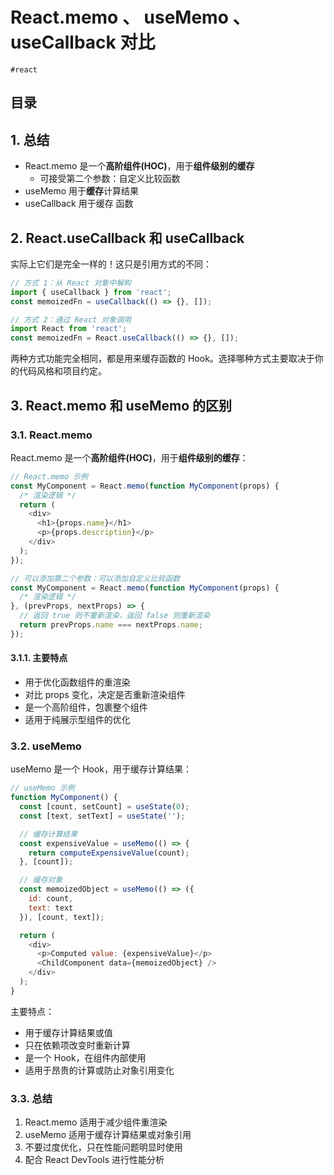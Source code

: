 
# React.memo 、 useMemo 、 useCallback 对比

`#react` 


## 目录
<!-- toc -->
 ## 1. 总结 

- React.memo 是一个**高阶组件(HOC)**，用于**组件级别的缓存**
	- 可接受第二个参数：自定义比较函数
- useMemo 用于**缓存**计算结果
- useCallback 用于缓存 函数

## 2. React.useCallback 和 useCallback

实际上它们是完全一样的！这只是引用方式的不同：

```javascript
// 方式 1：从 React 对象中解构
import { useCallback } from 'react';
const memoizedFn = useCallback(() => {}, []);

// 方式 2：通过 React 对象调用
import React from 'react';
const memoizedFn = React.useCallback(() => {}, []);
```

两种方式功能完全相同，都是用来缓存函数的 Hook。选择哪种方式主要取决于你的代码风格和项目约定。

## 3. React.memo 和 useMemo 的区别

### 3.1. React.memo

React.memo 是一个**高阶组件(HOC)**，用于**组件级别的缓存**：

```javascript hl:12
// React.memo 示例
const MyComponent = React.memo(function MyComponent(props) {
  /* 渲染逻辑 */
  return (
    <div>
      <h1>{props.name}</h1>
      <p>{props.description}</p>
    </div>
  );
});

// 可以添加第二个参数：可以添加自定义比较函数
const MyComponent = React.memo(function MyComponent(props) {
  /* 渲染逻辑 */
}, (prevProps, nextProps) => {
  // 返回 true 则不重新渲染，返回 false 则重新渲染
  return prevProps.name === nextProps.name;
});
```

#### 3.1.1. 主要特点

- 用于优化函数组件的重渲染
- 对比 props 变化，决定是否重新渲染组件
- 是一个高阶组件，包裹整个组件
- 适用于纯展示型组件的优化

### 3.2. useMemo

useMemo 是一个 Hook，用于缓存计算结果：

```javascript
// useMemo 示例
function MyComponent() {
  const [count, setCount] = useState(0);
  const [text, setText] = useState('');

  // 缓存计算结果
  const expensiveValue = useMemo(() => {
    return computeExpensiveValue(count);
  }, [count]);

  // 缓存对象
  const memoizedObject = useMemo(() => ({
    id: count,
    text: text
  }), [count, text]);

  return (
    <div>
      <p>Computed value: {expensiveValue}</p>
      <ChildComponent data={memoizedObject} />
    </div>
  );
}
```

主要特点：

- 用于缓存计算结果或值
- 只在依赖项改变时重新计算
- 是一个 Hook，在组件内部使用
- 适用于昂贵的计算或防止对象引用变化

### 3.3. 总结

1. React.memo 适用于减少组件重渲染
2. useMemo 适用于缓存计算结果或对象引用
3. 不要过度优化，只在性能问题明显时使用
4. 配合 React DevTools 进行性能分析
